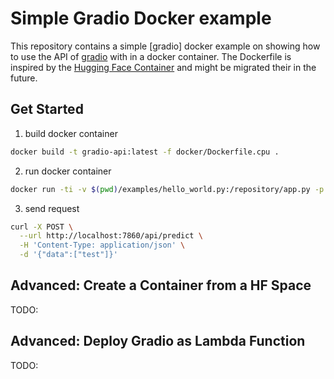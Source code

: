 # Simple Gradio Docker example

This repository contains a simple [gradio] docker example on showing how to use the API of [gradio](https://gradio.app/) with in a docker container. The Dockerfile is inspired by the [Hugging Face Container](https://github.com/philschmid/huggingface-container) and might be migrated their in the future.

## Get Started

1. build docker container
```bash
docker build -t gradio-api:latest -f docker/Dockerfile.cpu .
```

2. run docker container
```bash
docker run -ti -v $(pwd)/examples/hello_world.py:/repository/app.py -p 7860:7860 gradio-api:latest
```

3. send request

```bash
curl -X POST \
  --url http://localhost:7860/api/predict \
  -H 'Content-Type: application/json' \
  -d '{"data":["test"]}' 
```

## Advanced: Create a Container from a HF Space

TODO:

## Advanced: Deploy Gradio as Lambda Function

TODO: